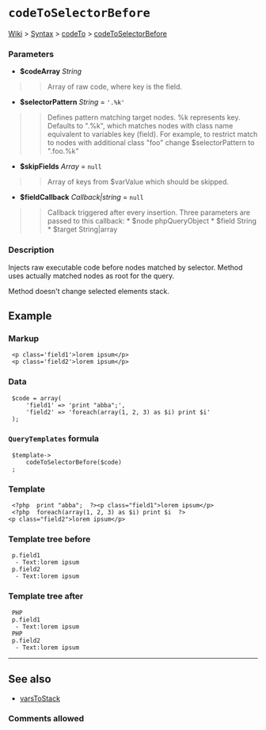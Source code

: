 # `codeToSelectorBefore` #
[Wiki](http://code.google.com/p/querytemplates/w/list) > [Syntax](Syntax.md) > [codeTo](codeToSyntax.md) > [codeToSelectorBefore](codeToSelectorBeforeMethodPHP.md)
### Parameters ###
  * **$codeArray** _String_
> > Array of raw code, where key is the field.
  * **$selectorPattern** _String_ = `'.%k'`
> > Defines pattern matching target nodes. %k represents key.  Defaults to ".%k", which matches nodes with class name equivalent to  variables key (field).  For example, to restrict match to nodes with additional class "foo" change  $selectorPattern to ".foo.%k"
  * **$skipFields** _Array_ = `null`
> > Array of keys from $varValue which should be skipped.
  * **$fieldCallback** _Callback|string_ = `null`
> > Callback triggered after every insertion. Three parameters are passed to  this callback:
      * $node phpQueryObject
      * $field String
      * $target String|array


### Description ###
Injects raw executable code before nodes matched by selector. Method uses  actually matched nodes as root for the query.


Method doesn't change selected elements stack.


## Example ##


### Markup ###
```
 <p class='field1'>lorem ipsum</p>
 <p class='field2'>lorem ipsum</p>

```
### Data ###
```
 $code = array(
     'field1' => 'print "abba";',
     'field2' => 'foreach(array(1, 2, 3) as $i) print $i'
 );

```
### `QueryTemplates` formula ###
```
 $template->
     codeToSelectorBefore($code)
 ;

```
### Template ###
```
 <?php  print "abba";  ?><p class="field1">lorem ipsum</p>
 <?php  foreach(array(1, 2, 3) as $i) print $i  ?><p class="field2">lorem ipsum</p>

```
### Template tree before ###
```
 p.field1
  - Text:lorem ipsum
 p.field2
  - Text:lorem ipsum

```
### Template tree after ###
```
 PHP
 p.field1
  - Text:lorem ipsum
 PHP
 p.field2
  - Text:lorem ipsum

```

---


## See also ##
  * [varsToStack](varsToStackMethodPHP.md)


### Comments allowed ###
